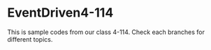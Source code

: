 # EventDriven4-114
This is sample codes from our class 4-114. Check each branches for different topics.
